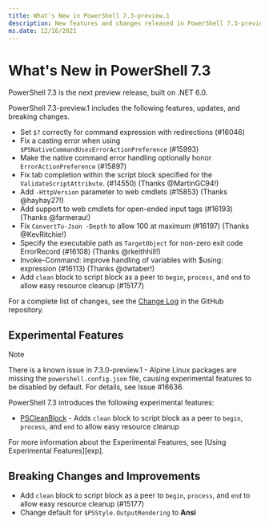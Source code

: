 ```yaml
---
title: What's New in PowerShell 7.3-preview.1
description: New features and changes released in PowerShell 7.3-preview.1
ms.date: 12/16/2021
---
```


# What's New in PowerShell 7.3

PowerShell 7.3 is the next preview release, built on .NET 6.0.

PowerShell 7.3-preview.1 includes the following features, updates, and breaking changes.

- Set `$?` correctly for command expression with redirections (#16046)
- Fix a casting error when using `$PSNativeCommandUsesErrorActionPreference` (#15993)
- Make the native command error handling optionally honor `ErrorActionPreference` (#15897)
- Fix tab completion within the script block specified for the `ValidateScriptAttribute`. (#14550)
  (Thanks @MartinGC94!)
- Add `-HttpVersion` parameter to web cmdlets (#15853) (Thanks @hayhay27!)
- Add support to web cmdlets for open-ended input tags (#16193) (Thanks @farmerau!)
- Fix `ConvertTo-Json -Depth` to allow 100 at maximum (#16197) (Thanks @KevRitchie!)
- Specify the executable path as `TargetObject` for non-zero exit code ErrorRecord (#16108) (Thanks
  @rkeithhill!)
- Invoke-Command: improve handling of variables with $using: expression (#16113) (Thanks @dwtaber!)
- Add `clean` block to script block as a peer to `begin`, `process`, and `end` to allow easy
  resource cleanup (#15177)

For a complete list of changes, see the [Change Log][CHANGELOG] in the GitHub repository.

## Experimental Features

> [!NOTE]
> There is a known issue in 7.3.0-preview.1 - Alpine Linux packages are missing the
> `powershell.config.json` file, causing experimental features to be disabled by default. For details,
> see Issue #16636.

PowerShell 7.3 introduces the following experimental features:

- [PSCleanBlock][exp-clean] - Adds `clean` block to script block as a peer to `begin`, `process`,
  and `end` to allow easy resource cleanup

For more information about the Experimental Features, see [Using Experimental Features][exp].

## Breaking Changes and Improvements

- Add `clean` block to script block as a peer to `begin`, `process`, and `end` to allow easy
  resource cleanup (#15177)
- Change default for `$PSStyle.OutputRendering` to **Ansi**

<!-- reference links -->

[CHANGELOG]: https://github.com/PowerShell/PowerShell/releases/tag/v7.3.0-preview.1
[exp-clean]: ../learn/experimental-features.md#pscleanblock
